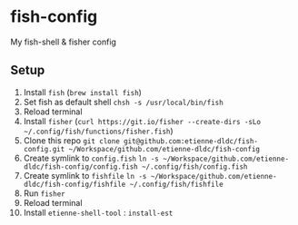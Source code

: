# fish-config

My fish-shell &amp; fisher config

## Setup

1. Install `fish` (`brew install fish`)
2. Set fish as default shell `chsh -s /usr/local/bin/fish`
3. Reload terminal
4. Install `fisher` (`curl https://git.io/fisher --create-dirs -sLo ~/.config/fish/functions/fisher.fish`)
5. Clone this repo `git clone git@github.com:etienne-dldc/fish-config.git ~/Workspace/github.com/etienne-dldc/fish-config`
6. Create symlink to `config.fish` `ln -s ~/Workspace/github.com/etienne-dldc/fish-config/config.fish ~/.config/fish/config.fish`
7. Create symlink to `fishfile` `ln -s ~/Workspace/github.com/etienne-dldc/fish-config/fishfile ~/.config/fish/fishfile`
8. Run `fisher`
9. Reload terminal
10. Install `etienne-shell-tool` : `install-est`
